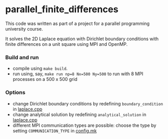 # parallel_finite_differences

This code was written as part of a project for a parallel programming university course.

It solves the 2D Laplace equation with Dirichlet boundary conditions with finite differences on a unit square using MPI and OpenMP.

### Build and run
* compile using `make build`.
* run using, say, `make run np=8 Nx=500 Ny=500` to run with 8 MPI processes on a 500 x 500 grid

### Options
* change Dirichlet boundary conditions by redefining `boundary_condition` in [laplace.cpp](https://github.com/thoeschler/parallel_finite_differences/blob/main/laplace.cpp)
* change analytical solution by redefining `analytical_solution` in [laplace.cpp](https://github.com/thoeschler/parallel_finite_differences/blob/main/laplace.cpp)
* different MPI communication types are possible: choose the type by setting `COMMUNICATION_TYPE` in [config.mk](https://github.com/thoeschler/parallel_finite_differences/blob/main/config.mk)
